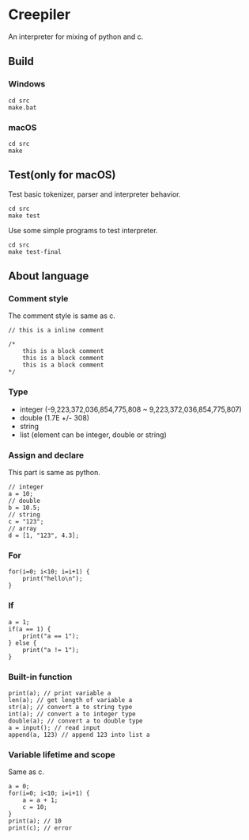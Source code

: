 # Creepiler
An interpreter for mixing of python and c.

## Build

### Windows
```
cd src
make.bat
```

### macOS
```
cd src
make
```

## Test(only for macOS)
Test basic tokenizer, parser and interpreter behavior.
```
cd src
make test
```

Use some simple programs to test interpreter.
```
cd src
make test-final
```

## About language

### Comment style
The comment style is same as c.
```
// this is a inline comment

/*
    this is a block comment
    this is a block comment
    this is a block comment
*/
```

### Type
- integer (-9,223,372,036,854,775,808 ~ 9,223,372,036,854,775,807)
- double (1.7E +/- 308)
- string
- list (element can be integer, double or string)

### Assign and declare
This part is same as python.
```
// integer
a = 10;
// double
b = 10.5;
// string
c = "123";
// array
d = [1, "123", 4.3];

```

### For
```
for(i=0; i<10; i=i+1) {
    print("hello\n");
}
```

### If
```
a = 1;
if(a == 1) {
    print("a == 1");
} else {
    print("a != 1");
}
```

### Built-in function
```
print(a); // print variable a
len(a); // get length of variable a
str(a); // convert a to string type
int(a); // convert a to integer type
double(a); // convert a to double type
a = input(); // read input
append(a, 123) // append 123 into list a
```

### Variable lifetime and scope
Same as c.
```
a = 0;
for(i=0; i<10; i=i+1) {
    a = a + 1;
    c = 10;
}
print(a); // 10
print(c); // error
```
